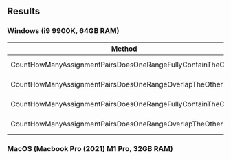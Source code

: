 ## Results
### Windows (i9 9900K, 64GB RAM)
| Method                                                      | AssignmentStrings |        Mean |     Error |    StdDev |   Gen0 | Allocated |
|-------------------------------------------------------------|-------------------|------------:|----------:|----------:|-------:|----------:|
| CountHowManyAssignmentPairsDoesOneRangeFullyContainTheOther | String[1000]      | 78,275.5 ns | 995.97 ns | 882.90 ns |      - |      32 B |
| CountHowManyAssignmentPairsDoesOneRangeOverlapTheOther      | String[1000]      | 73,472.4 ns | 938.65 ns | 878.01 ns |      - |      32 B |
| CountHowManyAssignmentPairsDoesOneRangeFullyContainTheOther | String[6]         |    389.9 ns |   5.95 ns |   5.56 ns | 0.0038 |      32 B |
| CountHowManyAssignmentPairsDoesOneRangeOverlapTheOther      | String[6]         |    416.5 ns |   7.96 ns |   7.82 ns | 0.0038 |      32 B |

### MacOS (Macbook Pro (2021) M1 Pro, 32GB RAM)